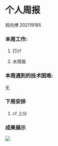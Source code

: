 # 个人周报

祝向博 202119185

### 本周工作:

1. 打cf

2. 水周报

### 本周遇到的技术困难:

无

### 下周安排

1. cf 上分

### 成果展示

![](/img/codeforces.png)